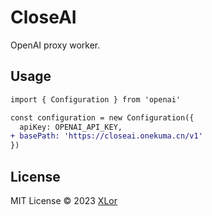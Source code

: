 # CloseAI

OpenAI proxy worker.

## Usage

```diff
import { Configuration } from 'openai'

const configuration = new Configuration({
  apiKey: OPENAI_API_KEY,
+ basePath: 'https://closeai.onekuma.cn/v1'
})
```

## License

MIT License © 2023 [XLor](https://github.com/yjl9903)
